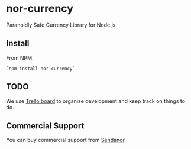 nor-currency
============

Paranoidly Safe Currency Library for Node.js

Install
-------

From NPM:

	`npm install nor-currency`

TODO
----

We use [Trello board](//trello.com/b/VM5rBW5m/nor-currency) to organize development and keep track on things to do.


Commercial Support
------------------

You can buy commercial support from [Sendanor](http://sendanor.com/software).
